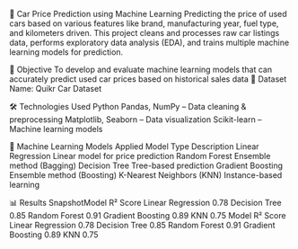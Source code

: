 🚗 Car Price Prediction using Machine Learning
Predicting the price of used cars based on various features like brand, manufacturing year, fuel type, and kilometers driven.
This project cleans and processes raw car listings data, performs exploratory data analysis (EDA), and trains multiple machine learning models for prediction.

🧠 Objective
To develop and evaluate machine learning models that can accurately predict used car prices based on historical sales data
📁 Dataset
Name: Quikr Car Dataset

🛠 Technologies Used
Python
Pandas, NumPy – Data cleaning & preprocessing
Matplotlib, Seaborn – Data visualization
Scikit-learn – Machine learning models

🤖 Machine Learning Models Applied
Model Type	Description
Linear Regression	Linear model for price prediction
Random Forest	Ensemble method (Bagging)
Decision Tree	Tree-based prediction
Gradient Boosting	Ensemble method (Boosting)
K-Nearest Neighbors (KNN)	Instance-based learning

📊 Results SnapshotModel	R² Score
Linear Regression	0.78
Decision Tree	0.85
Random Forest	0.91
Gradient Boosting	0.89
KNN	0.75
Model	R² Score
Linear Regression	0.78
Decision Tree	0.85
Random Forest	0.91
Gradient Boosting	0.89
KNN	0.75
